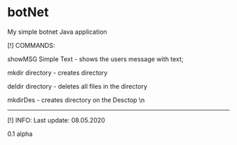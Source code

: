 # botNet
My simple botnet Java application

[!] COMMANDS:

showMSG Simple Text - shows the users message with text;

mkdir directory - creates directory

deldir directory - deletes all files in the directory

mkdirDes - creates directory on the Desctop \n
***

[!] INFO:
Last update: 08.05.2020

0.1 alpha
